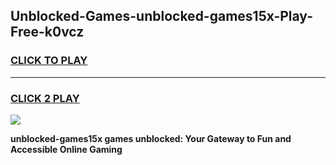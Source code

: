 
## Unblocked-Games-unblocked-games15x-Play-Free-k0vcz
<h3>
<a href="https://premium76.site?title=unblocked-games15x&ref=18A1">CLICK TO PLAY</a></h3>
<hr>

<h3>
<a href="https://premium76.site?title=unblocked-games15x&ref=18A1">CLICK 2 PLAY</a>
  
</h3>

<a href="https://premium76.site?title=unblocked-games15x&ref=18A1"><img src="https://clearcache.store/games.png"></a>


**unblocked-games15x games unblocked: Your Gateway to Fun and Accessible Online Gaming**
